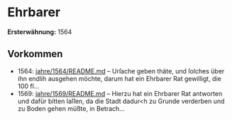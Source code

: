 # Ehrbarer

**Ersterwähnung:** 1564

## Vorkommen
- 1564: [jahre/1564/README.md](../jahre/1564/README.md) – Urſache
geben thäte, und ſolches über ihn endlih ausgehen möchte,
darum hat ein Ehrbarer Rat gewilligt, die 100 fl...
- 1569: [jahre/1569/README.md](../jahre/1569/README.md) – Hierzu hat ein
Ehrbarer Rat antworten und dafür bitten laſſen, da die
Stadt dadur<h zu Grunde verderben und zu Boden gehen
müßte, in Betrach...
